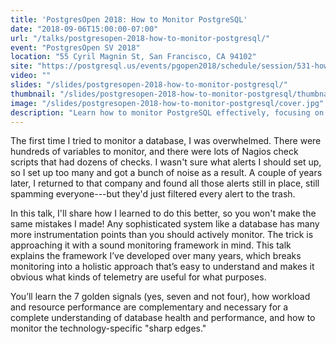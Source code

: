 ```yaml
---
title: 'PostgresOpen 2018: How to Monitor PostgreSQL'
date: "2018-09-06T15:00:00-07:00"
url: "/talks/postgresopen-2018-how-to-monitor-postgresql/"
event: "PostgresOpen SV 2018"
location: "55 Cyril Magnin St, San Francisco, CA 94102"
site: "https://postgresql.us/events/pgopen2018/schedule/session/531-how-to-monitor-your-database/"
video: ""
slides: "/slides/postgresopen-2018-how-to-monitor-postgresql/"
thumbnail: "/slides/postgresopen-2018-how-to-monitor-postgresql/thumbnail.png"
image: "/slides/postgresopen-2018-how-to-monitor-postgresql/cover.jpg"
description: "Learn how to monitor PostgreSQL effectively, focusing on the right aspects of Postgres to make the server efficient, meet performance and cost goals, and empower the engineering team to develop effectively against the database."
---
```

The first time I tried to monitor a database, I was overwhelmed. There were hundreds of variables to monitor, and there were lots of Nagios check scripts that had dozens of checks. I wasn't sure what alerts I should set up, so I set up too many and got a bunch of noise as a result. A couple of years later, I returned to that company and found all those alerts still in place, still spamming everyone---but they'd just filtered every alert to the trash.
<!--more-->

In this talk, I'll share how I learned to do this better, so you won't make the same mistakes I made! Any sophisticated system like a database has many more instrumentation points than you should actively monitor. The trick is approaching it with a sound monitoring framework in mind. This talk explains the framework I’ve developed over many years, which breaks monitoring into a holistic approach that’s easy to understand and makes it obvious what kinds of telemetry are useful for what purposes.

You’ll learn the 7 golden signals (yes, seven and not four), how workload and resource performance are complementary and necessary for a complete understanding of database health and performance, and how to monitor the technology-specific "sharp edges."
